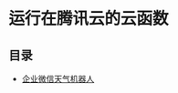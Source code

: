 
# 运行在腾讯云的云函数

## 目录

- [企业微信天气机器人](https://github.com/huxy1/tiny-tools/blob/main/serverless/docs/weather-daily-forecas.md)
